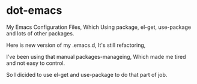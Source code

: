 # dot-emacs
My Emacs Configuration Files, Which Using package, el-get, use-package and lots of other packages.

Here is new version of my .emacs.d, It's still refactoring,

I've been using that manual packages-manageing, Which made me tired and not easy to control.

So I dicided to use el-get and use-package to do that part of job.
